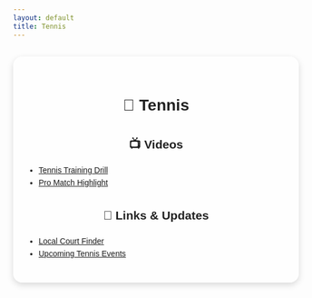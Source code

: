 ```yaml
---
layout: default
title: Tennis
---
```


<style>
.page-container {
  max-width: 900px;
  margin: 30px auto;
  background: rgba(255, 255, 255, 0.8);
  padding: 25px;
  border-radius: 16px;
  box-shadow: 0 4px 12px rgba(0,0,0,0.15);
  font-family: Arial, sans-serif;
  line-height: 1.6;
}
h1, h2 {
  text-align: center;
  color: #222;
}
.section {
  margin-top: 25px;
}
ul {
  padding-left: 20px;
}
</style>

<div class="page-container">
  <h1>🎾 Tennis</h1>

  <div class="section">
    <h2>📺 Videos</h2>
    <ul>
      <li><a href="#" target="_blank">Tennis Training Drill</a></li>
      <li><a href="#" target="_blank">Pro Match Highlight</a></li>
    </ul>
  </div>

  <div class="section">
    <h2>🔗 Links & Updates</h2>
    <ul>
      <li><a href="#" target="_blank">Local Court Finder</a></li>
      <li><a href="#" target="_blank">Upcoming Tennis Events</a></li>
    </ul>
  </div>
</div>
